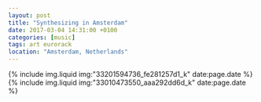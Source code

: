 ```yaml
---
layout: post
title: "Synthesizing in Amsterdam"
date: 2017-03-04 14:31:00 +0100
categories: [music]
tags: art eurorack
location: "Amsterdam, Netherlands"
---
```


{% include img.liquid img:"33201594736_fe281257d1_k" date:page.date %}
{% include img.liquid img:"33010473550_aaa292dd6d_k" date:page.date %}
